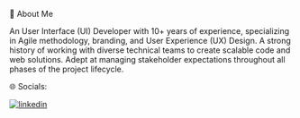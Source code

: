 💫 About Me

An User Interface (UI) Developer with 10+ years of experience, specializing in Agile methodology, branding, and User Experience (UX) Design. A strong history of working with diverse technical teams to create scalable code and web solutions. Adept at managing stakeholder expectations throughout all phases of the project lifecycle.

🌐 Socials:

<a href="https://www.linkedin.com/in/aylinulaba/" target="_blank">![linkedin](https://user-images.githubusercontent.com/81568176/220516359-d509f641-18dc-41d0-8a58-bb971d46c1f4.svg)
</a>

